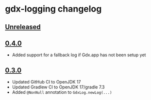 # gdx-logging changelog

## [Unreleased](https://github.com/soundasleep/gdx-logging/compare/0.3.0...HEAD)

## [0.4.0](https://github.com/soundasleep/gdx-logging/compare/0.3.0...0.4.0)

- Added support for a fallback log if Gdx.app has not been setup yet

## [0.3.0](https://github.com/soundasleep/gdx-logging/compare/0.2.0...0.3.0)

- Updated GitHub CI to OpenJDK 17
- Updated Gradlew CI to OpenJDK 17/gradle 7.3
- Added `@NonNull` annotation to `GdxLog.newLog(...)`
